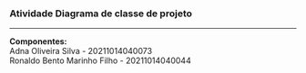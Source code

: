 <h3>Atividade Diagrama de classe de projeto</h3>
<hr>
<b>Componentes:</b> <br>
Adna Oliveira Silva - 20211014040073 <br>
Ronaldo Bento Marinho Filho - 20211014040044
